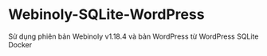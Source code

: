 # Webinoly-SQLite-WordPress
Sử dụng phiên bản Webinoly v1.18.4 và bản WordPress từ WordPress SQLite Docker
